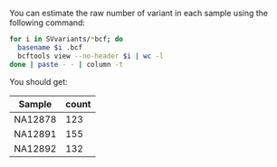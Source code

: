 You can estimate the raw number of variant in each sample using the following command:

```bash
for i in SVvariants/*bcf; do
  basename $i .bcf
  bcftools view --no-header $i | wc -l
done | paste - - | column -t
```

You should get:

|Sample|count|
|--|--|
|NA12878|123|
|NA12891|155|
|NA12892|132|

